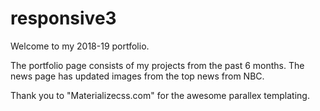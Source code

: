 # responsive3

Welcome to my 2018-19 portfolio.

The portfolio page consists of my projects from the past 6 months.
The news page has updated images from the top news from NBC.

Thank you to "Materializecss.com" for the awesome parallex templating.
